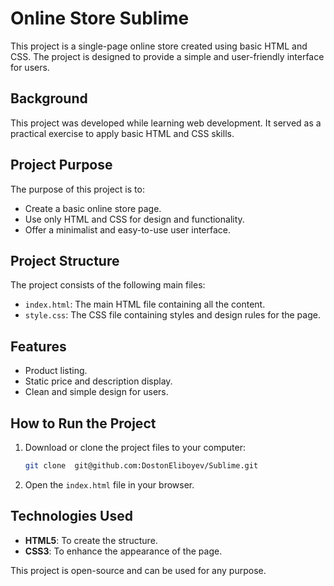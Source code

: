 
# Online Store Sublime

This project is a single-page online store created using basic HTML and CSS. The project is designed to provide a simple and user-friendly interface for users.

## Background

This project was developed while learning web development. It served as a practical exercise to apply basic HTML and CSS skills.

## Project Purpose

The purpose of this project is to:
- Create a basic online store page.
- Use only HTML and CSS for design and functionality.
- Offer a minimalist and easy-to-use user interface.

## Project Structure

The project consists of the following main files:

- `index.html`: The main HTML file containing all the content.
- `style.css`: The CSS file containing styles and design rules for the page.

## Features

- Product listing.
- Static price and description display.
- Clean and simple design for users.

## How to Run the Project

1. Download or clone the project files to your computer:
   ```bash
   git clone  git@github.com:DostonEliboyev/Sublime.git
   ```

2. Open the `index.html` file in your browser.

## Technologies Used

- **HTML5**: To create the structure.
- **CSS3**: To enhance the appearance of the page.


This project is open-source and can be used for any purpose.
